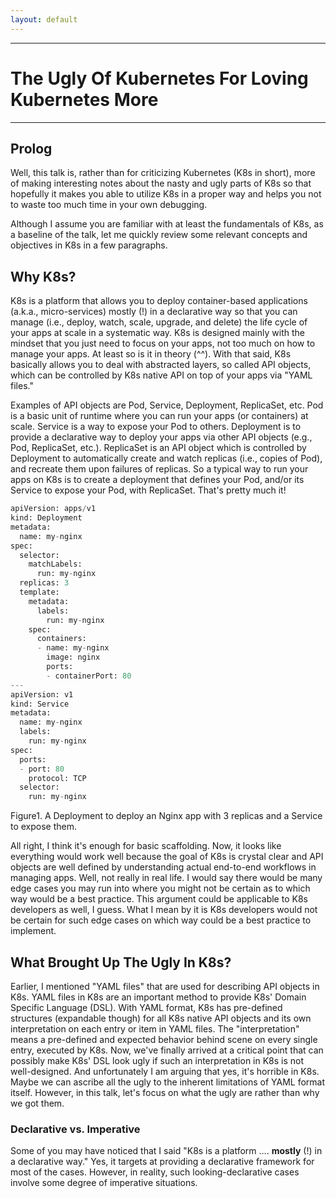```yaml
---
layout: default
---
```

 
---
# The Ugly Of Kubernetes For Loving Kubernetes More
---

## Prolog

Well, this talk is, rather than for criticizing Kubernetes (K8s in short), more of making interesting notes about the nasty and ugly parts of K8s so that hopefully it makes you able to utilize K8s in a proper way and helps you not to waste too much time in your own debugging. 

Although I assume you are familiar with at least the fundamentals of K8s, as a baseline of the talk, let me quickly review some relevant concepts and objectives in K8s in a few paragraphs. 

## Why K8s?

K8s is a platform that allows you to deploy container-based applications (a.k.a., micro-services) mostly (!) in a declarative way so that you can manage (i.e., deploy, watch, scale, upgrade, and delete) the life cycle of your apps at scale in a systematic way. K8s is designed mainly with the mindset that you just need to focus on your apps, not too much on how to manage your apps. At least so is it in theory (^^). With that said, K8s basically allows you to deal with abstracted layers, so called API objects, which can be controlled by K8s native API on top of your apps via "YAML files." 

Examples of API objects are Pod, Service, Deployment, ReplicaSet, etc. Pod is a basic unit of runtime where you can run your apps (or containers) at scale. Service is a way to expose your Pod to others. Deployment is to provide a declarative way to deploy your apps via other API objects (e.g., Pod, ReplicaSet, etc.). ReplicaSet is an API object which is controlled by Deployment to automatically create and watch replicas (i.e., copies of Pod), and recreate them upon failures of replicas. So a typical way to run your apps on K8s is to create a deployment that defines your Pod, and/or its Service to expose your Pod, with ReplicaSet. That's pretty much it!

```python
apiVersion: apps/v1
kind: Deployment
metadata:
  name: my-nginx
spec:
  selector:
    matchLabels:
      run: my-nginx
  replicas: 3
  template:
    metadata:
      labels:
        run: my-nginx
    spec:
      containers:
      - name: my-nginx
        image: nginx
        ports:
        - containerPort: 80
---
apiVersion: v1
kind: Service
metadata:
  name: my-nginx
  labels:
    run: my-nginx
spec:
  ports:
  - port: 80
    protocol: TCP
  selector:
    run: my-nginx
```

Figure1. A Deployment to deploy an Nginx app with 3 replicas and a Service to expose them.

All right, I think it's enough for basic scaffolding. Now, it looks like everything would work well because the goal of K8s is crystal clear and API objects are well defined by understanding actual end-to-end workflows in managing apps. Well, not really in real life. I would say there would be many edge cases you may run into where you might not be certain as to which way would be a best practice. This argument could be applicable to K8s developers as well, I guess. What I mean by it is K8s developers would not be certain for such edge cases on which way could be a best practice to implement. 

## What Brought Up The Ugly In K8s?  

Earlier, I mentioned "YAML files" that are used for describing API objects in K8s. YAML files in K8s are an important method to provide K8s' Domain Specific Language (DSL). With YAML format, K8s has pre-defined structures (expandable though) for all K8s native API objects and its own interpretation on each entry or item in YAML files. The "interpretation" means a pre-defined and expected behavior behind scene on every single entry, executed by K8s. Now, we've finally arrived at a critical point that can possibly make K8s' DSL look ugly if such an interpretation in K8s is not well-designed. And unfortunately I am arguing that yes, it's horrible in K8s. Maybe we can ascribe all the ugly to the inherent limitations of YAML format itself. However, in this talk, let's focus on what the ugly are rather than why we got them.

### Declarative vs. Imperative

Some of you may have noticed that I said "K8s is a platform …. **mostly** (!) in a declarative way." Yes, it targets at providing a declarative framework for most of the cases. However, in reality, such looking-declarative cases involve some degree of imperative situations.

